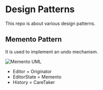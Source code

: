 # Design Patterns
This repo is about various design patterns.

## Memento Pattern
It is used to implement an undo mechanism.

![Memento UML]("./images/memento_UML.png")

* Editor = Originator
* EditorState = Memento
* History = CareTaker

